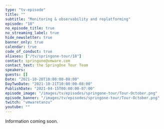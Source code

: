 ```yaml
---
type: "tv-episode"
title: ""
subtitle: "Monitoring & observability and replatforming"
episode: "18"
no_episode_title: true
no_streaming_label: true
hide_newsletter: true
banner_only: true
calendar: true
code_of_conduct: true
aliases: ["/tv/springone-tour/18"]
contact: springone@vmware.com
contact_text: the SpringOne Tour Team
speakers:
guests: []
Date: "2021-10-20T10:00:00-08:00"
DayTwoDate: "2021-10-21T10:00:00-08:00"
PublishDate: "2021-04-15T00:00:00-07:00"
episode_image: "/images/tv/episodes/springone-tour/Tour-October.png"
episode_banner: "/images/tv/episodes/springone-tour/Tour-October.png"
twitch: "vmwaretanzu"
youtube: ""
---
```

Information coming soon.